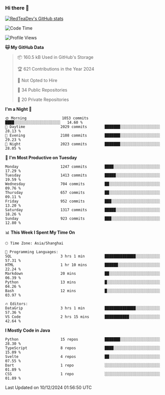### Hi there 👋

<!--
**RedTeaDev/RedTeaDev** is a ✨ _special_ ✨ repository because its `README.md` (this file) appears on your GitHub profile.

Here are some ideas to get you started:

- 🔭 I’m currently working on ...
- 🌱 I’m currently learning ...
- 👯 I’m looking to collaborate on ...
- 🤔 I’m looking for help with ...
- 💬 Ask me about ...
- 📫 How to reach me: ...
- 😄 Pronouns: ...
- ⚡ Fun fact: ...
-->

<!--
[![wakatime](https://wakatime.com/badge/user/6b101ed0-04c0-4490-9283-eb61f2efff96.svg)](https://wakatime.com/@6b101ed0-04c0-4490-9283-eb61f2efff96)
!-->

[![RedTeaDev's GitHub stats](https://github-readme-stats.vercel.app/api?username=RedTeaDev\&include_all_commits=true)](https://github.com/anuraghazra/github-readme-stats)
<!--
[![willianrod's wakatime stats](https://github-readme-stats.vercel.app/api/wakatime?username=RedTeaDev)](https://github.com/anuraghazra/github-readme-stats)
!-->
<!--START_SECTION:waka-->
![Code Time](http://img.shields.io/badge/Code%20Time-2%2C790%20hrs%2050%20mins-blue)

![Profile Views](http://img.shields.io/badge/Profile%20Views-0-blue)

**🐱 My GitHub Data** 

> 📦 160.5 kB Used in GitHub's Storage 
 > 
> 🏆 621 Contributions in the Year 2024
 > 
> 🚫 Not Opted to Hire
 > 
> 📜 34 Public Repositories 
 > 
> 🔑 20 Private Repositories 
 > 
**I'm a Night 🦉** 

```text
🌞 Morning                1053 commits        ████░░░░░░░░░░░░░░░░░░░░░   14.60 % 
🌆 Daytime                2029 commits        ███████░░░░░░░░░░░░░░░░░░   28.13 % 
🌃 Evening                2108 commits        ███████░░░░░░░░░░░░░░░░░░   29.23 % 
🌙 Night                  2023 commits        ███████░░░░░░░░░░░░░░░░░░   28.05 % 
```
📅 **I'm Most Productive on Tuesday** 

```text
Monday                   1247 commits        ████░░░░░░░░░░░░░░░░░░░░░   17.29 % 
Tuesday                  1413 commits        █████░░░░░░░░░░░░░░░░░░░░   19.59 % 
Wednesday                704 commits         ██░░░░░░░░░░░░░░░░░░░░░░░   09.76 % 
Thursday                 657 commits         ██░░░░░░░░░░░░░░░░░░░░░░░   09.11 % 
Friday                   952 commits         ███░░░░░░░░░░░░░░░░░░░░░░   13.20 % 
Saturday                 1317 commits        █████░░░░░░░░░░░░░░░░░░░░   18.26 % 
Sunday                   923 commits         ███░░░░░░░░░░░░░░░░░░░░░░   12.80 % 
```


📊 **This Week I Spent My Time On** 

```text
🕑︎ Time Zone: Asia/Shanghai

💬 Programming Languages: 
SQL                      3 hrs 1 min         ██████████████░░░░░░░░░░░   57.31 % 
HTML                     1 hr 10 mins        ██████░░░░░░░░░░░░░░░░░░░   22.24 % 
Markdown                 20 mins             ██░░░░░░░░░░░░░░░░░░░░░░░   06.39 % 
Python                   13 mins             █░░░░░░░░░░░░░░░░░░░░░░░░   04.26 % 
Bash                     12 mins             █░░░░░░░░░░░░░░░░░░░░░░░░   03.97 % 

🔥 Editors: 
DataGrip                 3 hrs 1 min         ██████████████░░░░░░░░░░░   57.36 % 
VS Code                  2 hrs 15 mins       ███████████░░░░░░░░░░░░░░   42.64 % 
```

**I Mostly Code in Java** 

```text
Python                   15 repos            ███████░░░░░░░░░░░░░░░░░░   28.30 % 
TypeScript               8 repos             ████░░░░░░░░░░░░░░░░░░░░░   15.09 % 
Svelte                   4 repos             ██░░░░░░░░░░░░░░░░░░░░░░░   07.55 % 
Dart                     1 repo              ░░░░░░░░░░░░░░░░░░░░░░░░░   01.89 % 
CSS                      1 repo              ░░░░░░░░░░░░░░░░░░░░░░░░░   01.89 % 
```




 Last Updated on 10/12/2024 01:56:50 UTC
<!--END_SECTION:waka-->


